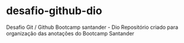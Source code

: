 # desafio-github-dio
 Desafio Git / Github Bootcamp santander - Dio
 Repositório criado para organização das anotações do Bootcamp Santander
